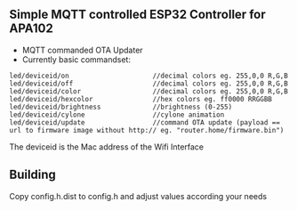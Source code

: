 ## Simple MQTT controlled ESP32 Controller for APA102

- MQTT commanded OTA Updater
- Currently basic commandset:

```
led/deviceid/on                     //decimal colors eg. 255,0,0 R,G,B
led/deviceid/off                    //decimal colors eg. 255,0,0 R,G,B
led/deviceid/color                  //decimal colors eg. 255,0,0 R,G,B
led/deviceid/hexcolor               //hex colors eg. ff0000 RRGGBB
led/deviceid/brightness             //brightness (0-255)
led/deviceid/cylone                 //cylone animation
led/deviceid/update                 //command OTA update (payload == url to firmware image without http:// eg. "router.home/firmware.bin")
```

The deviceid is the Mac address of the Wifi Interface

## Building

Copy config.h.dist to config.h and adjust values according your needs